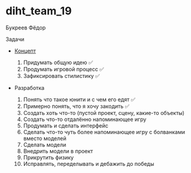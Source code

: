 # diht_team_19
Букреев Фёдор

Задачи

* [Концепт](https://docs.google.com/document/d/1vFV0QhNLvecTf3JyhAQ2J1yVyMNVZD2xLB3CNHCLMhE/edit?usp=sharing)
  1. Придумать общую идею ✅
  1. Продумать игровой процесс ✅
  1. Зафиксировать стилистику ✅

* Разработка
  1. Понять что такое юнити и с чем его едят ✅
  1. Примерно понять, что я хочу закодить ✅
  1. Создать хоть что-то (пустой проект, сцену, какие-то объекты)
  1. Создать что-то отдалённо напоминающее игру
  1. Продумать и сделать интерфейс
  1. Сделать что-то чуть более напоминающее игру с болванками вместо моделей
  1. Сделать модели
  1. Внедрить модели в проект
  1. Прикрутить физику
  1. Исправлять, переделывать и дебажить до победы
